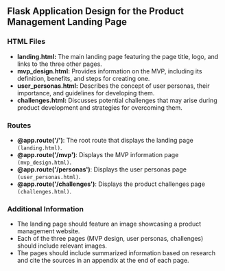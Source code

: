 ## Flask Application Design for the Product Management Landing Page

### HTML Files

- **landing.html:** The main landing page featuring the page title, logo, and links to the three other pages.
- **mvp_design.html:** Provides information on the MVP, including its definition, benefits, and steps for creating one.
- **user_personas.html:** Describes the concept of user personas, their importance, and guidelines for developing them.
- **challenges.html:** Discusses potential challenges that may arise during product development and strategies for overcoming them.

### Routes

- **@app.route('/')**: The root route that displays the landing page `(landing.html)`.
- **@app.route('/mvp')**: Displays the MVP information page `(mvp_design.html)`.
- **@app.route('/personas')**: Displays the user personas page `(user_personas.html)`.
- **@app.route('/challenges')**: Displays the product challenges page `(challenges.html)`.

### Additional Information

- The landing page should feature an image showcasing a product management website.
- Each of the three pages (MVP design, user personas, challenges) should include relevant images.
- The pages should include summarized information based on research and cite the sources in an appendix at the end of each page.